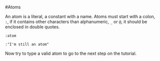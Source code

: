 #Atoms

An atom is a literal, a constant with a name. Atoms must start with a colon, `:`, if it contains other characters than alphanumeric, `_` or `@`, it should be enclosed in double quotes.

`:atom`

`:"I'm still an atom"`

Now try to type a valid atom to go to the next step on the tutorial.
